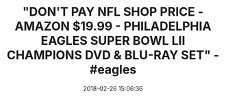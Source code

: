 ---
title: >-
  "DON'T PAY NFL SHOP PRICE - AMAZON $19.99 - PHILADELPHIA EAGLES SUPER BOWL LII
  CHAMPIONS DVD &AMP; BLU-RAY SET" - #eagles
name: 'NFL Super Bowl LII Champions: The Philadelphia Eagles COMBO [Blu-ray]'
date: '2018-02-26 15:06:36'
buy_now: >-
  https://www.amazon.com/NFL-Super-Bowl-LII-Champions/dp/B07895ZV1B?SubscriptionId=AKIAIA5RBQIWQVTCUEUQ&tag=coldcutdeals-20&linkCode=xm2&camp=2025&creative=165953&creativeASIN=B07895ZV1B
description_markdown: |-
  NFL Super Bowl LII Champions: The Philadelphia Eagles COMBO [Blu-ray]

   
tweet_id_str: '968140243722555392'
price: $34.93
you_save: ''
asin: B07895ZV1B
image: 'https://images-na.ssl-images-amazon.com/images/I/51a7D1kLG%2BL.jpg'

---